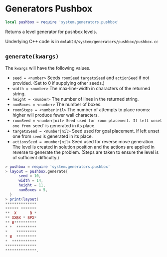 # Generators Pushbox

```lua
local pushbox = require 'system.generators.pushbox'
```

Returns a level generator for pushbox levels.

Underlying C++ code is in `dmlab2d/system/generators/pushbox/pushbox.cc`

## `generate(kwargs)`

The `kwargs` will have the following values.

*   `seed = <number>` Seeds `roomSeed` `targetsSeed` and
    `actionSeed` if not provided. (Set to 0 if supplying other seeds.)
*   `width = <number>` The max-line-width in characters of the returned string.
*   `height = <number>` The number of lines in the returned string.
*   `numBoxes = <number>` The number of boxes.
*   `roomSteps = <number|nil>` The number of attempts to place rooms:
    higher will produce fewer wall characters.
*   `roomSeed = <number|nil> Seed used for room placement. If left unset one
    from `seed` is generated in its place.
*   `targetsSeed = <number|nil>` Seed used for goal placement. If left unset one
    from `seed` is generated in its place.
*   `actionsSeed = <number|nil>` Seed used for reverse move generation. The
     level is created in solution position and the actions are applied in
     reverse to generate the problem. (Steps are taken to ensure the level is of
     sufficient difficulty.)

```lua
> pushbox = require 'system.generators.pushbox'
> layout = pushbox.generate{
      seed = 10,
      width = 14,
      height = 11,
      numBoxes = 5,
  }
> print(layout)
**************
****** *******
**  X      B *
** XXBX * BPX*
** B**********
* *  *********
*    *********
* B  *********
*  ***********
**************
**************.
```
